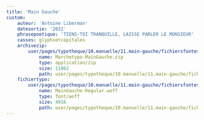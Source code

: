 ```yaml
---
title: 'Main Gauche'
custom:
    auteur: 'Antoine Liberman'
    datesortie: '2022'
    phrasepoetique: 'TIENS-TOI TRANQUILLE, LAISSE PARLER LE MONSIEUR'
    casses: glyphsetcapitales
    archivezip:
        user/pages/typotheque/10.manuelle/11.main-gauche/fichiersfontes/Marchetypo-MainGauche.zip:
            name: Marchetypo-MainGauche.zip
            type: application/zip
            size: 11062
            path: user/pages/typotheque/10.manuelle/11.main-gauche/fichiersfontes/Marchetypo-MainGauche.zip
    fichiertypo:
        user/pages/typotheque/10.manuelle/11.main-gauche/fichiersfontes/MainGauche-Regular.woff:
            name: MainGauche-Regular.woff
            type: font/woff
            size: 4916
            path: user/pages/typotheque/10.manuelle/11.main-gauche/fichiersfontes/MainGauche-Regular.woff
---
```


